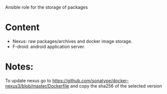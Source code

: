 Ansible role for the storage of packages

Content
=======

* Nexus: raw packages/archives and docker image storage.
* F-droid: android application server.

Notes:
======

To update nexus go to https://github.com/sonatype/docker-nexus3/blob/master/Dockerfile and copy the sha256 of the selected version
